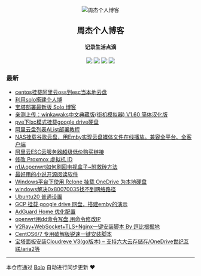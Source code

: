 <p align="center"><img alt="周杰个人博客" src="https://p.pstatp.com/origin/pgc-image/0a44c361c6cd4f13bed3eb904e322440"></p><h2 align="center">
周杰个人博客
</h2>

<h4 align="center">记录生活点滴</h4>
<p align="center"><a title="周杰个人博客" target="_blank" href="https://github.com/vbskycn/bolo-blog"><img src="https://img.shields.io/github/last-commit/vbskycn/bolo-blog.svg?style=flat-square&color=FF9900"></a>
<a title="GitHub repo size in bytes" target="_blank" href="https://github.com/vbskycn/bolo-blog"><img src="https://img.shields.io/github/repo-size/vbskycn/bolo-blog.svg?style=flat-square"></a>
<a title="Bolo Version" target="_blank" href="https://github.com/adlered/bolo-solo"><img src="https://img.shields.io/badge/bolo-v2.5 稳定版-f1e05a.svg?style=flat-square&color=blueviolet"></a>
<a title="Hits" target="_blank" href="https://github.com/88250/hits"><img src="https://hits.b3log.org/vbskycn/bolo-blog.svg"></a></p>

### 最新

* [centos挂载阿里云oss到esc当本地云盘](https://116.62.64.243/articles/2021/10/14/1634190607789.html)
* [利用solo搭建个人博](https://116.62.64.243/articles/2021/10/11/1633955351670.html)
* [宝塔部署最新版 Solo 博客](https://116.62.64.243/articles/2021/10/11/1633939698081.html)
* [亲测上传：winkawaks中文典藏版(街机模拟器) V1.60 简体汉化版](https://116.62.64.243/articles/2021/07/18/1626603358206.html)
* [pve下lxc模式挂载google drive硬盘](https://116.62.64.243/articles/2021/01/09/1610192449213.html)
* [阿里云盘列表AList部署教程](https://116.62.64.243/articles/2021/01/03/1609668617212.html)
* [NAS挂载谷歌云盘，用Emby实现云盘媒体文件在线播放。兼容全平台、全客户端](https://116.62.64.243/articles/2020/11/07/1604719165110.html)
* [阿里云ESC云服务器超级低价购买链接](https://116.62.64.243/articles/2020/11/05/1604583326172.html)
* [修改 Proxmox 虚拟机 ID](https://116.62.64.243/articles/2020/11/03/1604406986180.html)
* [n1从openwrt如何刷回电视盒子~附救砖方法](https://116.62.64.243/articles/2020/10/24/1603524862225.html)
* [最好用的小说开源阅读软件](https://116.62.64.243/articles/2020/10/13/1602578505111.html)
* [Windows平台下使用 Rclone 挂载 OneDrive 为本地硬盘](https://116.62.64.243/articles/2020/09/08/1599551377159.html)
* [windows解决0x80070035找不到网络路径](https://116.62.64.243/articles/2020/09/06/1599379503000.html)
* [Ubuntu20 普通设置](https://116.62.64.243/articles/2020/07/24/1595558952113.html)
* [GCP 挂载 google drive 网盘，搭建emby的演示](https://116.62.64.243/articles/2020/07/22/1595413412225.html)
* [AdGuard Home 优化配置](https://116.62.64.243/articles/2020/07/11/1594448753037.html)
* [openwrt用dd命令写盘,用命令修改IP](https://116.62.64.243/articles/2020/07/11/1594430107059.html)
* [V2Ray+WebSocket+TLS+Nginx一键安装脚本 By 逗比根据地](https://116.62.64.243/articles/2020/07/02/1593674916162.html)
* [CentOS6/7 专用破解版锐速一键安装脚本](https://116.62.64.243/articles/2020/07/02/1593669081218.html)
* [宝塔面板安装Cloudreve V3(go版本) – 支持六大云存储存/OneDrive世纪互联/aria2等](https://116.62.64.243/articles/2020/06/26/1593170960213.html)



---

本仓库通过 [Bolo](https://github.com/adlered/bolo-solo) 自动进行同步更新 ❤️ 